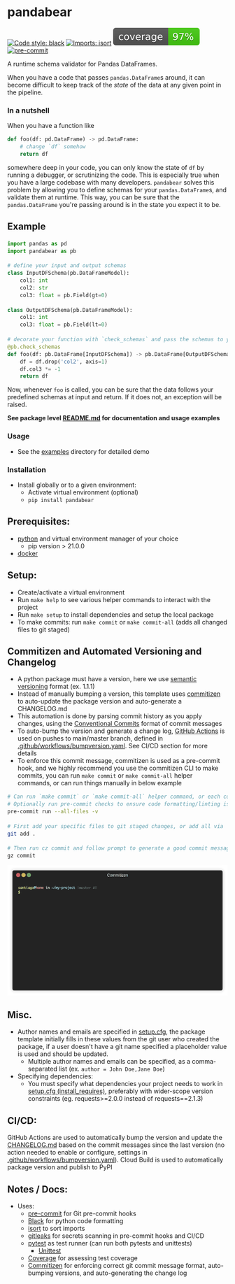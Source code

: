 # pandabear


[![Code style: black](https://img.shields.io/badge/code%20style-black-000000.svg)](https://github.com/psf/black)
[![Imports: isort](https://img.shields.io/badge/%20imports-isort-%231674b1?style=flat&labelColor=ef8336)](https://pycqa.github.io/isort/)
![Coverage](static/images/coverage-badge.svg)
[![pre-commit](https://img.shields.io/badge/pre--commit-enabled-brightgreen?logo=pre-commit&logoColor=white)](https://github.com/pre-commit/pre-commit)

A runtime schema validator for Pandas DataFrames.

When you have a code that passes `pandas.DataFrame`s around, it can become difficult to keep track of the *state* of the data at any given point in the pipeline.

### In a nutshell

When you have a function like

``` python
def foo(df: pd.DataFrame) -> pd.DataFrame:
    # change `df` somehow
    return df
```

somewhere deep in your code, you can only know the state of `df` by running a debugger, or scrutinizing the code. This is especially true when you have a large codebase with many developers. `pandabear` solves this problem by allowing you to define schemas for your `pandas.DataFrame`s, and validate them at runtime. This way, you can be sure that the `pandas.DataFrame` you're passing around is in the state you expect it to be.

## Example

```python
import pandas as pd
import pandabear as pb

# define your input and output schemas
class InputDFSchema(pb.DataFrameModel):
    col1: int
    col2: str
    col3: float = pb.Field(gt=0)

class OutputDFSchema(pb.DataFrameModel):
    col1: int
    col3: float = pb.Field(lt=0)

# decorate your function with `check_schemas` and pass the schemas to your function as type hints.
@pb.check_schemas
def foo(df: pb.DataFrame[InputDFSchema]) -> pb.DataFrame[OutputDFSchema]:
    df = df.drop('col2', axis=1)
    df.col3 *= -1
    return df
```

Now, whenever `foo` is called, you can be sure that the data follows your predefined schemas at input and return. If it does not, an exception will be raised.

**See package level [README.md](src/pandabear/README.md) for documentation and usage examples**

### Usage
- See the [examples](../../examples) directory for detailed demo

### Installation
- Install globally or to a given environment:
    - Activate virtual environment (optional)
    - `pip install pandabear`

## Prerequisites:
- [python](https://www.python.org/downloadss/) and virtual environment manager of your choice
    - pip version > 21.0.0
- [docker](https://docs.docker.com/get-docker/)


## Setup:
- Create/activate a virtual environment
- Run `make help` to see various helper commands to interact with the project
- Run `make setup` to install dependencies and setup the local package
- To make commits: run `make commit` or `make commit-all` (adds all changed files to git staged)


## Commitizen and Automated Versioning and Changelog
- A python package must have a version, here we use [semantic versioning](https://semver.org/) format (ex. 1.1.1)
- Instead of manually bumping a version, this template uses [commitizen](https://commitizen-tools.github.io/commitizen/) to auto-update the package version and auto-generate a CHANGELOG.md
- This automation is done by parsing commit history as you apply changes, using the [Conventional Commits](https://www.conventionalcommits.org/en/v1.0.0/) format of commit messages
- To auto-bump the version and generate a change log, [GitHub Actions](https://docs.github.com/en/actions/learn-github-actions/understanding-github-actions) is used on pushes to main/master branch, defined in [.github/workflows/bumpversion.yaml](.github/workflows/bumpversion.yaml). See CI/CD section for more details
- To enforce this commit message, commitizen is used as a pre-commit hook, and we highly recommend you use the commitizen CLI to make commits, you can run `make commit` or `make commit-all` helper commands, or can run things manually in below example
```bash
# Can run `make commit` or `make commit-all` helper command, or each command manually, listed below: 
# Optionally run pre-commit checks to ensure code formatting/linting is good
pre-commit run --all-files -v

# First add your specific files to git staged changes, or add all via '.'
git add .

# Then run cz commit and follow prompt to generate a good commit message
gz commit
```
![Commitizen Demo](static/images/commitizen_demo.gif)


## Misc.
- Author names and emails are specified in [setup.cfg](setup.cfg), the package template initially fills in these values from the git user who created the package, if a user doesn't have a git name specified a placeholder value is used and should be updated.
  - Multiple author names and emails can be specified, as a comma-separated list (ex. `author = John Doe,Jane Doe`)
- Specifying dependencies:
  - You must specify what dependencies your project needs to work in [setup.cfg (install_requires)](setup.cfg), preferably with wider-scope version constraints (eg. requests>=2.0.0 instead of requests==2.1.3)

## CI/CD:
GitHub Actions are used to automatically bump the version and update the [CHANGELOG.md](CHANGELOG.md) based on the commit messages since the last version (no action needed to enable or configure, settings in [.github/workflows/bumpversion.yaml](.github/workflows/bumpversion.yaml)).
Cloud Build is used to automatically package version and publish to PyPI

## Notes / Docs:
- Uses:
    - [pre-commit](https://pre-commit.com/) for Git pre-commit hooks
    - [Black](https://github.com/psf/black) for python code formatting
    - [isort](https://github.com/PyCQA/isort) to sort imports
    - [gitleaks](https://github.com/zricethezav/gitleaks) for secrets scanning in pre-commit hooks and CI/CD
    - [pytest](https://pytest.org/) as test runner (can run both pytests and unittests)
        - [Unittest](https://docs.python.org/3/library/unittest.html)
    - [Coverage](https://coverage.readthedocs.io/en/coverage-5.3.1/) for assessing test coverage
    - [Commitizen](https://commitizen-tools.github.io/commitizen/) for enforcing correct git commit message format, auto-bumping versions, and auto-generating the change log
